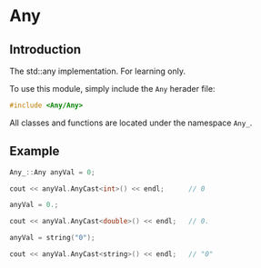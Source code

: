 # Any

## Introduction

The std::any implementation. For learning only.

To use this module, simply include the ```Any``` herader file:

``` Cpp
#include <Any/Any>
```

All classes and functions are located under the namespace ```Any_```.

## Example

``` Cpp
Any_::Any anyVal = 0;

cout << anyVal.AnyCast<int>() << endl;      // 0

anyVal = 0.;

cout << anyVal.AnyCast<double>() << endl;   // 0.

anyVal = string("0");

cout << anyVal.AnyCast<string>() << endl;   // "0"
```
